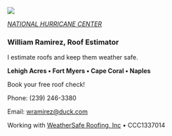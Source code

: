 ![](20253031340-20253031910-ABI-AL132025-GEOCOLOR-1000x1000.gif)


[*NATIONAL HURRICANE CENTER*](https://www.nhc.noaa.gov/)


### William Ramirez, Roof Estimator

I estimate roofs and keep them weather safe.

**Lehigh Acres • Fort Myers • Cape Coral • Naples**

Book your free roof check!

Phone: (239) 246-3380 

Email: [wramirez@duck.com](mailto:wramirez@duck.com)

Working with [WeatherSafe Roofing, Inc](https://www.weathersafe.us/) • CCC1337014